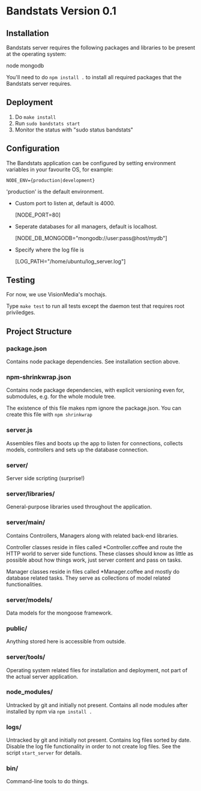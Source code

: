 # Bandstats Version 0.1


## Installation

Bandstats server requires the following packages and libraries to be present at
the operating system:

  node
  mongodb

You'll need to do `npm install .` to install all required packages that the
Bandstats server requires.


## Deployment

1. Do `make install`
2. Run `sudo bandstats start`
3. Monitor the status with "sudo status bandstats"


## Configuration

The Bandstats application can be configured by setting environment variables
in your favourite OS, for example:

    NODE_ENV={production|development}
  
  'production' is the default environment.

- Custom port to listen at, default is 4000.

    [NODE_PORT=80]
    
- Seperate databases for all managers, default is localhost.

    [NODE_DB_MONGODB="mongodb://user:pass@host/mydb"]

- Specify where the log file is

    [LOG_PATH="/home/ubuntu/log_server.log"]


## Testing

For now, we use VisionMedia's mochajs.

Type `make test` to run all tests except the daemon test that requires root
priviledges.

## Project Structure

### package.json

Contains node package dependencies. See installation section above.

### npm-shrinkwrap.json

Contains node package dependencies, with explicit versioning even for,
submodules, e.g. for the whole module tree.

The existence of this file makes npm ignore the package.json. You can create
this file with `npm shrinkwrap`

### server.js

Assembles files and boots up the app to listen for connections, collects
models, controllers and sets up the database connection.

### server/

Server side scripting (surprise!)


### server/libraries/

General-purpose libraries used throughout the application.


### server/main/

Contains Controllers, Managers along with related back-end libraries.

Controller classes reside in files called \*Controller.coffee and route the
HTTP world to server side functions. These classes should know as little as
possible about how things work, just server content and pass on tasks.

Manager classes reside in files called \*Manager.coffee and mostly do database
related tasks. They serve as collections of model related functionalities.

### server/models/

Data models for the mongoose framework.


### public/

Anything stored here is accessible from outside.


### server/tools/

Operating system related files for installation and deployment, not part of the
actual server application.


### node\_modules/

Untracked by git and initially not present. Contains all node modules after
installed by npm via `npm install .`


### logs/

Untracked by git and initially not present. Contains log files sorted by date.
Disable the log file functionality in order to not create log files. See the
script `start_server` for details.

### bin/

Command-line tools to do things.

